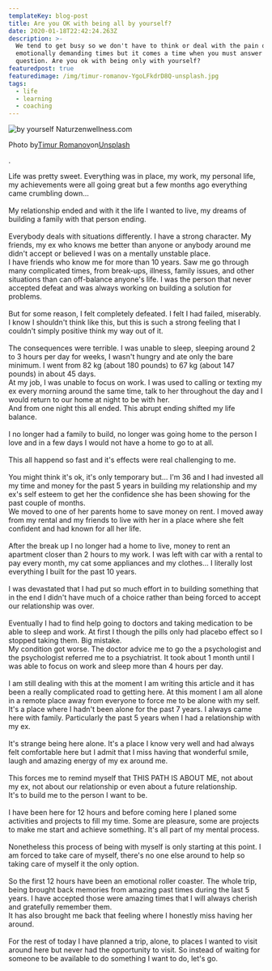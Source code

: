 ```yaml
---
templateKey: blog-post
title: Are you OK with being all by yourself?
date: 2020-01-18T22:42:24.263Z
description: >-
  We tend to get busy so we don't have to think or deal with the pain of more
  emotionally demanding times but it comes a time when you must answer a simple
  question. Are you ok with being only with yourself?
featuredpost: true
featuredimage: /img/timur-romanov-YgoLFkdrD8Q-unsplash.jpg
tags:
  - life
  - learning
  - coaching
---
```

![by yourself Naturzenwellness.com](/img/timur-romanov-YgoLFkdrD8Q-unsplash.jpg "Photo by Timur Romanov on Unsplash")

Photo by[Timur Romanov](https://unsplash.com/@timromanov?utm_source=unsplash&utm_medium=referral&utm_content=creditCopyText)on[Unsplash](https://unsplash.com/s/photos/by-yourself?utm_source=unsplash&utm_medium=referral&utm_content=creditCopyText)

.



Life was pretty sweet. Everything was in place, my work, my personal life, my achievements were all going great but a few months ago everything came crumbling down...\
\
My relationship ended and with it the life I wanted to live, my dreams of building a family with that person ending.\
\
Everybody deals with situations differently. I have a strong character. My friends, my ex who knows me better than anyone or anybody around me didn't accept or believed I was on a mentally unstable place.\
I have friends who know me for more than 10 years. Saw me go through many complicated times, from break-ups, illness, family issues, and other situations than can off-balance anyone's life. I was the person that never accepted defeat and was always working on building a solution for problems.\
\
But for some reason, I felt completely defeated. I felt I had failed, miserably. I know I shouldn't think like this, but this is such a strong feeling that I couldn't simply positive think my way out of it.\
\
The consequences were terrible. I was unable to sleep, sleeping around 2 to 3 hours per day for weeks, I wasn't hungry and ate only the bare minimum. I went from 82 kg (about 180 pounds) to 67 kg (about 147 pounds) in about 45 days.\
At my job, I was unable to focus on work. I was used to calling or texting my ex every morning around the same time, talk to her throughout the day and I would return to our home at night to be with her.\
And from one night this all ended. This abrupt ending shifted my life balance.\
\
I no longer had a family to build, no longer was going home to the person I love and in a few days I would not have a home to go to at all.\
\
This all happend so fast and it's effects were real challenging to me.\
\
You might think it's ok, it's only temporary but... I'm 36 and I had invested all my time and money for the past 5 years in building my relationship and my ex's self esteem to get her the confidence she has been showing for the past couple of months.\
We moved to one of her parents home to save money on rent. I moved away from my rental and my friends to live with her in a place where she felt confident and had known for all her life.\
\
After the break up I no longer had a home to live, money to rent an apartment closer than 2 hours to my work. I was left with car with a rental to pay every month, my cat some appliances and my clothes... I literally lost everything I built for the past 10 years.\
\
I was devastated that I had put so much effort in to building something that in the end I didn't have much of a choice rather than being forced to accept our relationship was over.\
\
Eventually I had to find help going to doctors and taking medication to be able to sleep and work. At first I though the pills only had placebo effect so I stopped taking them. Big mistake.\
My condition got worse. The doctor advice me to go the a psychologist and the psychologist referred me to a psychiatrist. It took about 1 month until I was able to focus on work and sleep more than 4 hours per day.\
\
I am still dealing with this at the moment I am writing this article and it has been a really complicated road to getting here. At this moment I am all alone in a remote place away from everyone to force me to be alone with my self.\
It's a place where I hadn't been alone for the past 7 years. I always came here with family. Particularly the past 5 years when I had a relationship with my ex.\
\
It's strange being here alone. It's a place I know very well and had always felt comfortable here but I admit that I miss having that wonderful smile, laugh and amazing energy of my ex around me.\
\
This forces me to remind myself that THIS PATH IS ABOUT ME, not about my ex, not about our relationship or even about a future relationship.\
It's to build me to the person I want to be.\
\
I have been here for 12 hours and before coming here I planed some activities and projects to fill my time. Some are pleasure, some are projects to make me start and achieve something. It's all part of my mental process.\
\
Nonetheless this process of being with myself is only starting at this point. I am forced to take care of myself, there's no one else around to help so taking care of myself it the only option.\
\
So the first 12 hours have been an emotional roller coaster. The whole trip, being brought back memories from amazing past times during the last 5 years. I have accepted those were amazing times that I will always cherish and gratefully remember them.\
It has also brought me back that feeling where I honestly miss having her around.\
\
For the rest of today I have planned a trip, alone, to places I wanted to visit around here but never had the opportunity to visit. So instead of waiting for someone to be available to do something I want to do, let's go.
